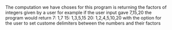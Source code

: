 The computation we have choses for this program is returning the factors of integers given by a user for example if the user input gave 
7,15,20 the program would return 7: 1,7 15: 1,3,5,15 20: 1,2,4,5,10,20 with the option for the user to set custome delimiters between 
the numbers and their factors
